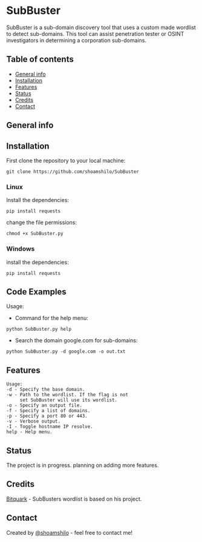 # SubBuster
SubBuster is a sub-domain discovery tool that uses a custom made wordlist to detect sub-domains.
This tool can assist penetration tester or OSINT investigators in determining a corporation sub-domains.
 

## Table of contents
* [General info](#general-info)
* [Installation](#installation)
* [Features](#features)
* [Status](#status)
* [Credits](#credits)
* [Contact](#contact)

## General info


## Installation
First clone the repository to your local machine:

`git clone https://github.com/shoamshilo/SubBuster`

### Linux
Install the dependencies:

`pip install requests`

change the file permissions:

`chmod +x SubBuster.py`

### Windows
install the dependencies:

`pip install requests`


## Code Examples
Usage:
* Command for the help menu:

``python SubBuster.py help``

* Search the domain google.com for sub-domains:

``python SubBuster.py -d google.com -o out.txt``

## Features
```
Usage: 
-d - Specify the base domain.
-w - Path to the wordlist. If the flag is not 
     set SubBuster will use its wordlist.
-o - Specify an output file.
-f - Specify a list of domains.
-p - Specify a port 80 or 443.
-v - Verbose output. 
-I - Toggle hostname IP resolve.
help - Help menu.
```
## Status
The project is in progress. planning on adding more features.

## Credits
[Bitquark](https://github.com/bitquark) - SubBusters wordlist is based on his project.


## Contact
Created by [@shoamshilo](https://github.com/shoamshilo) - feel free to contact me!
 
